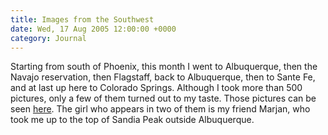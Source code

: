 ```yaml
---
title: Images from the Southwest
date: Wed, 17 Aug 2005 12:00:00 +0000
category: Journal
---
```


Starting from south of Phoenix, this month I went to Albuquerque, then
the Navajo reservation, then Flagstaff, back to Albuquerque, then to
Sante Fe, and at last up here to Colorado Springs.  Although I took more
than 500 pictures, only a few of them turned out to my taste.  Those
pictures can be seen [here](gallery/New%20Mexico/index.html).  The girl who appears in two of them is my
friend Marjan, who took me up to the top of Sandia Peak outside
Albuquerque.


